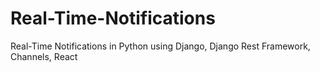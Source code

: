 # Real-Time-Notifications
Real-Time Notifications in Python using Django, Django Rest Framework, Channels, React

